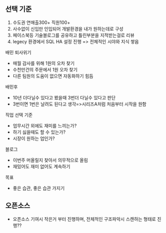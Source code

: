 ## 선택 기준
1. 수도권 연매출300+ 직원100+
2. 사수없이 신입만 인입되어 개발환경을 내가 원하는데로 구성
3. 페이스북등 기술블로그를 공유하고 틀린부분을 지적받는걸로 리뷰
4. legecy 환경에서 SQL HA 설정 진행 => 전체적인 시야와 지식 쌓음

배민 퇴사위기
- 매월 감사를 위해 1원의 오차 찾기
- 수천만건의 주문에서 1원 오차 찾기
- 다른 팀원의 도움이 없으면 자동화하기 힘듬

배민후
- 10년 더다닐수 있다고 봤을때 3번더 다닐수 있다고 판단
- 3번이면 1번은 날려도 된다고 생각=>시리즈A처럼 처음부터 시작을 원함

직업 선택 기준
- 업무시간 외에도 재미를 느끼는가?
- 하기 싫을때도 할 수 있는가?
- 시장이 원하는 업인가?

블로그
- 이번주 머올릴지 찾아서 의무적으로 올림
- 재밌어도 재미 없어도 계속하기

목표
- 좋은 습관, 좋은 습관 가지기


## 오픈소스
- 오픈소스 기여시 작은거 부터 진행하며, 전체적인 구조파악시 스캔하는 형태로 진행??
